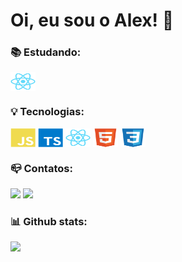 # Oi, eu sou o Alex! 🍃

### 📚 Estudando:
  <img align="center" alt="React" height="30" width="40" src="https://raw.githubusercontent.com/devicons/devicon/master/icons/react/react-original.svg">

### 💡 Tecnologias:
<div style="display: inline_block">
  <img align="center" alt="Js" height="30" width="40" src="https://raw.githubusercontent.com/devicons/devicon/master/icons/javascript/javascript-plain.svg">
  <img align="center" alt="Ts" height="30" width="40" src="https://raw.githubusercontent.com/devicons/devicon/master/icons/typescript/typescript-plain.svg">
  <img align="center" alt="React" height="30" width="40" src="https://raw.githubusercontent.com/devicons/devicon/master/icons/react/react-original.svg">
  <img align="center" alt="HTML" height="30" width="40" src="https://raw.githubusercontent.com/devicons/devicon/master/icons/html5/html5-original.svg">
  <img align="center" alt="CSS" height="30" width="40" src="https://raw.githubusercontent.com/devicons/devicon/master/icons/css3/css3-original.svg">
</div>

### 📪 Contatos:
<div>
<a href = "mailto:sralexsadder@gmail.com"><img src="https://img.shields.io/badge/-Gmail-%23333?style=for-the-badge&logo=gmail&logoColor=white" target="_blank"></a>
<a href="https://www.linkedin.com/in/alexsanderu" target="_blank"><img src="https://img.shields.io/badge/-LinkedIn-%230077B5?style=for-the-badge&logo=linkedin&logoColor=white" target="_blank"></a> 
</div>

### 📊 Github stats:
![](https://github-readme-stats.vercel.app/api/top-langs/?username=alexsanderu&theme=dark&hide_border=false&include_all_commits=true&count_private=true&layout=compact)

